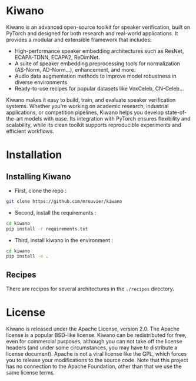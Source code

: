 # Kiwano

Kiwano is an advanced open-source toolkit for speaker verification, built on PyTorch and designed for both research and real-world applications. It provides a modular and extensible framework that includes:

- High-performance speaker embedding architectures such as ResNet, ECAPA-TDNN, ECAPA2, ReDimNet.
- A suite of speaker embedding preprocessing tools for normalization (AS-Norm, AD-Norm...), enhancement, and more.
- Audio data augmentation methods to improve model robustness in diverse environments
- Ready-to-use recipes for popular datasets like VoxCeleb, CN-Celeb...

Kiwano makes it easy to build, train, and evaluate speaker verification systems. Whether you're working on academic research, industrial applications, or competition pipelines, Kiwano helps you develop state-of-the-art models with ease. Its integration with PyTorch ensures flexibility and scalability, while its clean toolkit supports reproducible experiments and efficient workflows.


# Installation


## Installing Kiwano


- First, clone the repo :

```bash
git clone https://github.com/mrouvier/kiwano
```

- Second, install the requirements :

```bash
cd kiwano
pip install -r requirements.txt
```

- Third, install kiwano in the environment :

```bash
cd kiwano
pip install -e .
```

## Recipes

There are recipes for several architectures in the `./recipes` directory.


# License

Kiwano is released under the Apache License, version 2.0. The Apache license is a popular BSD-like license. Kiwano can be redistributed for free, even for commercial purposes, although you can not take off the license headers (and under some circumstances, you may have to distribute a license document). Apache is not a viral license like the GPL, which forces you to release your modifications to the source code. Note that this project has no connection to the Apache Foundation, other than that we use the same license terms.
